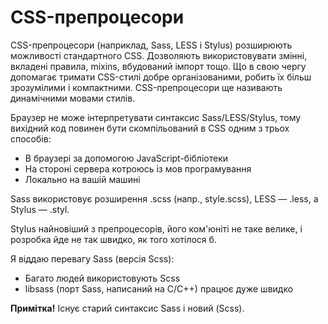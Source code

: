# CSS-препроцесори

CSS-препроцесори (наприклад, Sass, LESS і Stylus) розширюють можливості стандартного CSS. Дозволяють використовувати змінні, вкладені правила, mixins, вбудований імпорт тощо. Що в свою чергу допомагає тримати CSS-стилі добре організованими, робить їх більш зрозумілими і компактними. CSS-препроцесори ще називають динамічними мовами стилів.

Браузер не може інтерпретувати синтаксис Sass/LESS/Stylus, тому вихідний код повинен бути скомпільований в CSS одним з трьох способів:

* В браузері за допомогою JavaScript-бібліотеки
* На стороні сервера котроюсь із мов програмування
* Локально на вашій машині

Sass використовує розширення .scss (напр., style.scss), LESS — .less, а Stylus — .styl.

Stylus найновіший з препроцесорів, його ком'юніті не таке велике, і розробка йде не так швидко, як того хотілося б.

Я віддаю перевагу Sass (версія Scss):

* Багато людей використовують Scss
* libsass (порт Sass, написаний на C/C++) працює дуже швидко

**Примітка!** Існує старий синтаксис Sass і новий (Scss).
